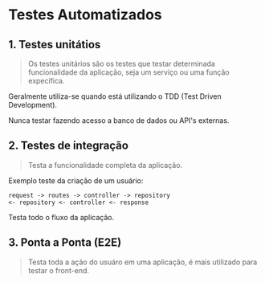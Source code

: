 # Testes Automatizados

## 1. Testes unitátios

> Os testes unitários são os testes que testar determinada funcionalidade da aplicação, seja um serviço ou uma função expecífica.

Geralmente utiliza-se quando está utilizando o TDD (Test Driven Development).

Nunca testar fazendo acesso a banco de dados ou API's externas.

## 2. Testes de integração

> Testa a funcionalidade completa da aplicação.

Exemplo teste da criação de um usuário:

```
request -> routes -> controller -> repository
<- repository <- controller <- response
```

Testa todo o fluxo da aplicação.

## 3. Ponta a Ponta (E2E)

> Testa toda a ação do usuáro em uma aplicação, é mais utilizado para testar o front-end.
